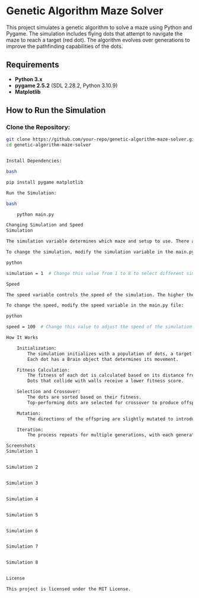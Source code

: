 # **Genetic Algorithm Maze Solver**

This project simulates a genetic algorithm to solve a maze using Python and Pygame. The simulation includes flying dots that attempt to navigate the maze to reach a target (red dot). The algorithm evolves over generations to improve the pathfinding capabilities of the dots.

## **Requirements**

- **Python 3.x**
- **pygame 2.5.2** (SDL 2.28.2, Python 3.10.9)
- **Matplotlib**

## **How to Run the Simulation**

### **Clone the Repository:**

```bash
git clone https://github.com/your-repo/genetic-algorithm-maze-solver.git
cd genetic-algorithm-maze-solver


Install Dependencies:

bash

pip install pygame matplotlib

Run the Simulation:

bash

    python main.py

Changing Simulation and Speed
Simulation

The simulation variable determines which maze and setup to use. There are 8 different simulations you can run, each with a different maze configuration.

To change the simulation, modify the simulation variable in the main.py file:

python

simulation = 1  # Change this value from 1 to 8 to select different simulations

Speed

The speed variable controls the speed of the simulation. The higher the value, the slower the simulation will run.

To change the speed, modify the speed variable in the main.py file:

python

speed = 100  # Change this value to adjust the speed of the simulation

How It Works

    Initialization:
        The simulation initializes with a population of dots, a target (red dot), and a maze.
        Each dot has a Brain object that determines its movement.

    Fitness Calculation:
        The fitness of each dot is calculated based on its distance from the target.
        Dots that collide with walls receive a lower fitness score.

    Selection and Crossover:
        The dots are sorted based on their fitness.
        Top-performing dots are selected for crossover to produce offspring.

    Mutation:
        The directions of the offspring are slightly mutated to introduce variability.

    Iteration:
        The process repeats for multiple generations, with each generation expected to perform better than the previous one.

Screenshots
Simulation 1


Simulation 2


Simulation 3


Simulation 4


Simulation 5


Simulation 6


Simulation 7


Simulation 8


License

This project is licensed under the MIT License.
